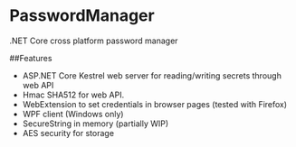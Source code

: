 # PasswordManager

.NET Core cross platform password manager

##Features
* ASP.NET Core Kestrel web server for reading/writing secrets through web API
* Hmac SHA512 for web API.
* WebExtension to set credentials in browser pages (tested with Firefox)
* WPF client (Windows only)
* SecureString in memory (partially WIP)
* AES security for storage
